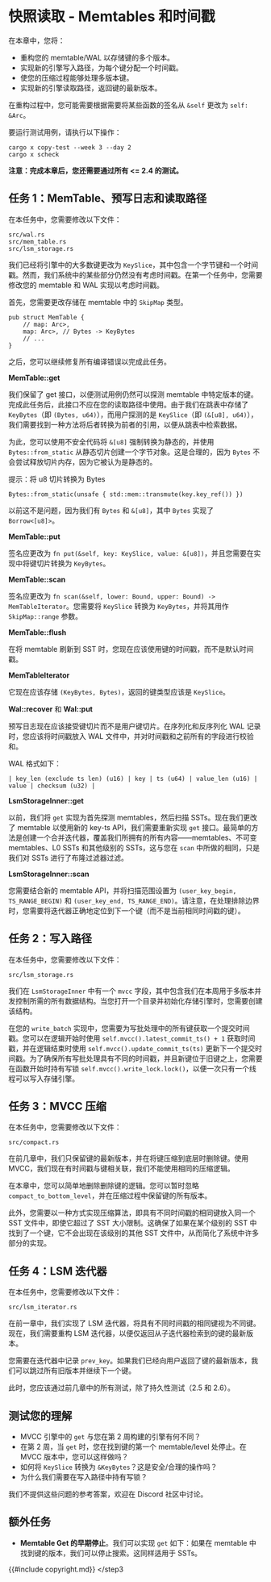 
# 快照读取 - Memtables 和时间戳

在本章中，您将：

* 重构您的 memtable/WAL 以存储键的多个版本。
* 实现新的引擎写入路径，为每个键分配一个时间戳。
* 使您的压缩过程能够处理多版本键。
* 实现新的引擎读取路径，返回键的最新版本。

在重构过程中，您可能需要根据需要将某些函数的签名从 `&self` 更改为 `self: &Arc`。

要运行测试用例，请执行以下操作：

```
cargo x copy-test --week 3 --day 2
cargo x scheck
```

**注意：完成本章后，您还需要通过所有 <= 2.4 的测试。**

## 任务 1：MemTable、预写日志和读取路径

在本任务中，您需要修改以下文件：

```
src/wal.rs
src/mem_table.rs
src/lsm_storage.rs
```

我们已经将引擎中的大多数键更改为 `KeySlice`，其中包含一个字节键和一个时间戳。然而，我们系统中的某些部分仍然没有考虑时间戳。在第一个任务中，您需要修改您的 memtable 和 WAL 实现以考虑时间戳。

首先，您需要更改存储在 memtable 中的 `SkipMap` 类型。

```rust,no_run
pub struct MemTable {
    // map: Arc>,
    map: Arc>, // Bytes -> KeyBytes
    // ...
}
```

之后，您可以继续修复所有编译错误以完成此任务。

**MemTable::get**

我们保留了 get 接口，以便测试用例仍然可以探测 memtable 中特定版本的键。完成此任务后，此接口不应在您的读取路径中使用。由于我们在跳表中存储了 `KeyBytes`（即 `(Bytes, u64)`），而用户探测的是 `KeySlice`（即 `(&[u8], u64)`），我们需要找到一种方法将后者转换为前者的引用，以便从跳表中检索数据。

为此，您可以使用不安全代码将 `&[u8]` 强制转换为静态的，并使用 `Bytes::from_static` 从静态切片创建一个字节对象。这是合理的，因为 `Bytes` 不会尝试释放切片内存，因为它被认为是静态的。


提示：将 u8 切片转换为 Bytes

```rust,no_run
Bytes::from_static(unsafe { std::mem::transmute(key.key_ref()) })
```



以前这不是问题，因为我们有 `Bytes` 和 `&[u8]`，其中 `Bytes` 实现了 `Borrow<[u8]>`。

**MemTable::put**

签名应更改为 `fn put(&self, key: KeySlice, value: &[u8])`，并且您需要在实现中将键切片转换为 `KeyBytes`。

**MemTable::scan**

签名应更改为 `fn scan(&self, lower: Bound, upper: Bound) -> MemTableIterator`。您需要将 `KeySlice` 转换为 `KeyBytes`，并将其用作 `SkipMap::range` 参数。

**MemTable::flush**

在将 memtable 刷新到 SST 时，您现在应该使用键的时间戳，而不是默认时间戳。

**MemTableIterator**

它现在应该存储 `(KeyBytes, Bytes)`，返回的键类型应该是 `KeySlice`。

**Wal::recover** 和 **Wal::put**

预写日志现在应该接受键切片而不是用户键切片。在序列化和反序列化 WAL 记录时，您应该将时间戳放入 WAL 文件中，并对时间戳和之前所有的字段进行校验和。

WAL 格式如下：

```
| key_len (exclude ts len) (u16) | key | ts (u64) | value_len (u16) | value | checksum (u32) |
```

**LsmStorageInner::get**

以前，我们将 `get` 实现为首先探测 memtables，然后扫描 SSTs。现在我们更改了 memtable 以使用新的 key-ts API，我们需要重新实现 `get` 接口。最简单的方法是创建一个合并迭代器，覆盖我们所拥有的所有内容——memtables、不可变 memtables、L0 SSTs 和其他级别的 SSTs，这与您在 `scan` 中所做的相同，只是我们对 SSTs 进行了布隆过滤器过滤。

**LsmStorageInner::scan**

您需要结合新的 memtable API，并将扫描范围设置为 `(user_key_begin, TS_RANGE_BEGIN)` 和 `(user_key_end, TS_RANGE_END)`。请注意，在处理排除边界时，您需要将迭代器正确地定位到下一个键（而不是当前相同时间戳的键）。

## 任务 2：写入路径

在本任务中，您需要修改以下文件：

```
src/lsm_storage.rs
```

我们在 `LsmStorageInner` 中有一个 `mvcc` 字段，其中包含我们在本周用于多版本并发控制所需的所有数据结构。当您打开一个目录并初始化存储引擎时，您需要创建该结构。

在您的 `write_batch` 实现中，您需要为写批处理中的所有键获取一个提交时间戳。您可以在逻辑开始时使用 `self.mvcc().latest_commit_ts() + 1` 获取时间戳，并在逻辑结束时使用 `self.mvcc().update_commit_ts(ts)` 更新下一个提交时间戳。为了确保所有写批处理具有不同的时间戳，并且新键位于旧键之上，您需要在函数开始时持有写锁 `self.mvcc().write_lock.lock()`，以便一次只有一个线程可以写入存储引擎。

## 任务 3：MVCC 压缩

在本任务中，您需要修改以下文件：

```
src/compact.rs
```

在前几章中，我们只保留键的最新版本，并在将键压缩到底层时删除键。使用 MVCC，我们现在有时间戳与键相关联，我们不能使用相同的压缩逻辑。

在本章中，您可以简单地删除删除键的逻辑。您可以暂时忽略 `compact_to_bottom_level`，并在压缩过程中保留键的所有版本。

此外，您需要以一种方式实现压缩算法，即具有不同时间戳的相同键放入同一个 SST 文件中，即使它超过了 SST 大小限制。这确保了如果在某个级别的 SST 中找到了一个键，它不会出现在该级别的其他 SST 文件中，从而简化了系统中许多部分的实现。

## 任务 4：LSM 迭代器

在本任务中，您需要修改以下文件：

```
src/lsm_iterator.rs
```

在前一章中，我们实现了 LSM 迭代器，将具有不同时间戳的相同键视为不同键。现在，我们需要重构 LSM 迭代器，以便仅返回从子迭代器检索到的键的最新版本。

您需要在迭代器中记录 `prev_key`。如果我们已经向用户返回了键的最新版本，我们可以跳过所有旧版本并继续下一个键。

此时，您应该通过前几章中的所有测试，除了持久性测试（2.5 和 2.6）。

## 测试您的理解

* MVCC 引擎中的 `get` 与您在第 2 周构建的引擎有何不同？
* 在第 2 周，当 `get` 时，您在找到键的第一个 memtable/level 处停止。在 MVCC 版本中，您可以这样做吗？
* 如何将 `KeySlice` 转换为 `&KeyBytes`？这是安全/合理的操作吗？
* 为什么我们需要在写入路径中持有写锁？

我们不提供这些问题的参考答案，欢迎在 Discord 社区中讨论。

## 额外任务

* **Memtable Get 的早期停止**。我们可以实现 `get` 如下：如果在 memtable 中找到键的版本，我们可以停止搜索。这同样适用于 SSTs。

{{#include copyright.md}}
</step3